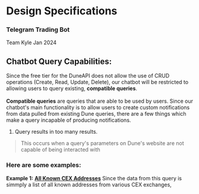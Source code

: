 # Design Specifications
### Telegram Trading Bot
Team Kyle Jan 2024

## Chatbot Query Capabilities:
Since the free tier for the DuneAPI does not allow the use of CRUD operations (Create, Read, Update, Delete), our chatbot will be restricted to allowing users to query existing,
**compatible queries**.
<br/>
<br/>
**Compatible queries** are queries that are able to be used by users. Since our chatbot's main functionality is to allow users to create custom notifications from data pulled from existing Dune queries, there are a few things which make a query incapable of producing notifications. <br/>
1. Query results in too many results.
> This occurs when a query's parameters on Dune's website are not capable of being interacted with 

### **Here are some examples:** <br/>
**Example 1:** [**All Known CEX Addresses**](https://dune.com/queries/3237025)
Since the data from this query is simmply a list of all known addresses from various CEX exchanges,  

